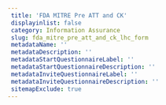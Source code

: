 ```yaml
--- 
 title: 'FDA MITRE Pre ATT and CK' 
 displayinlist: false 
 category: Information Assurance
 slug: fda_mitre_pre_att_and_ck_lhc_form
 metadataName: ''
 metadataDescription: ''
 metadataStartQuestionnaireLabel: ''
 metadataStartQuestionnaireDescription: ''
 metadataInviteQuestionnaireLabel: ''
 metadataInviteQuestionnaireDescription: ''
 sitemapExclude: true
---
```

